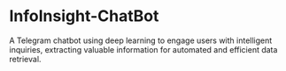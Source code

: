 # InfoInsight-ChatBot
A Telegram chatbot using deep learning to engage users with intelligent inquiries, extracting valuable information for automated and efficient data retrieval.
